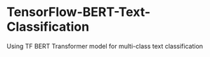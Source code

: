 # TensorFlow-BERT-Text-Classification
Using TF BERT Transformer model for multi-class text classification
